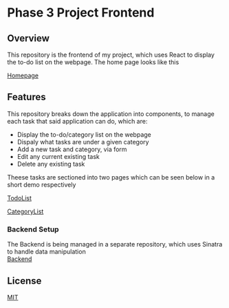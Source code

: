 # Phase 3 Project Frontend

## Overview

This repository is the frontend of my project, which uses React to display the to-do list on the webpage. The home page looks like this

[Homepage](./sinatra-react-project-frontend/images/Homepage.png)

## Features

This repository breaks down the application into components, to manage each task that said application can do, which are: 

- Display the to-do/category list on the webpage
- Dispaly what tasks are under a given category
- Add a new task and category, via form
- Edit any current existing task
- Delete any existing task

Theese tasks are sectioned into two pages which can be seen below in a short demo respectively

[TodoList](./sinatra-react-project-frontend/images/Todolist.gif)

[CategoryList](./sinatra-react-project-frontend/images/CategoryList.gif)


### Backend Setup

The Backend is being managed in a separate repository, which uses Sinatra to handle data manipulation
<br>
[Backend](https://github.com/RenOtsuka/phase-3-sinatra-react-project)

## License

[MIT](https://choosealicense.com/licenses/mit/)

